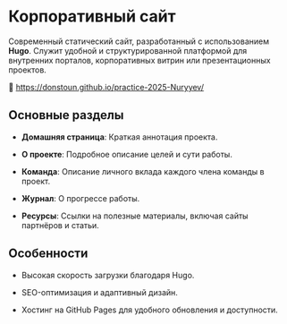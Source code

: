 # Корпоративный сайт

Современный статический сайт, разработанный с использованием **Hugo**. Служит удобной и структурированной платформой для внутренних порталов, корпоративных витрин или презентационных проектов.

🔗 https://donstoun.github.io/practice-2025-Nuryyev/

## Основные разделы

-   **Домашняя страница**: Краткая аннотация проекта.
    
-   **О проекте**: Подробное описание целей и сути работы.
    
-   **Команда**: Описание личного вклада каждого члена команды в проект.
    
-   **Журнал**: О прогрессе работы.
    
-   **Ресурсы**: Ссылки на полезные материалы, включая сайты партнёров и статьи.
    

## Особенности

-   Высокая скорость загрузки благодаря Hugo.
    
-   SEO-оптимизация и адаптивный дизайн.
    
-   Хостинг на GitHub Pages для удобного обновления и доступности.
    
